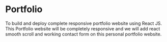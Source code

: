 # Portfolio

To build and deploy complete responsive portfolio website using React JS. This Portfolio website will be completely responsive and we will add react smooth scroll and working contact form on this personal portfolio website.
